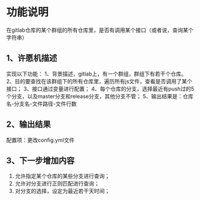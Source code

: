 # 功能说明

在gitlab仓库的某个群组的所有仓库里，是否有调用某个接口（或者说，查询某个字符串）

## 1、许愿机描述

实现以下功能：
1、背景描述，gitlab上，有一个群组，群组下有若干个仓库。
2、目的要查找在该群组下的所有仓库里，遍历所有js文件，查看是否调用了某个接口；
3、接口通过变量进行配置；
4、每个仓库的分支，选择最近有push过的5个分支，以及master分支和release分支，其他分支不管；
5、输出结果是：仓库名-分支名-文件路径-文件行数

## 2、输出结果

配置项：更改config.yml文件

## 3、下一步增加内容

1. 允许指定某个仓库的某些分支进行查询；
2. 允许对分支进行正则匹配进行查询；
3. 对分支的选择，设定为最近若干天时间；